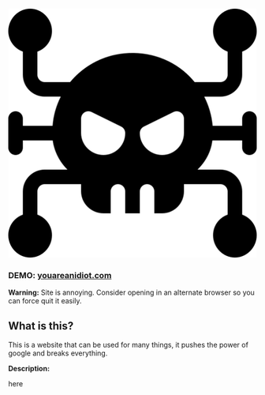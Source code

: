[![The Idiot You Are – The Power of the Web Platform](static/virus.jpg)](https://noahninja100.github.io/)

### DEMO: [youareanidiot.com](https://noahninja100.github.io)

**Warning:** Site is annoying. Consider opening in an alternate browser so you can force quit it easily.

## What is this?

This is a website that can be used for many things, it pushes the power of google and breaks everything.

**Description:**

here

